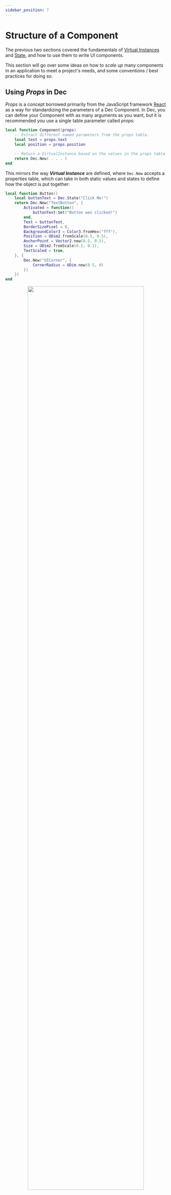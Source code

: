 ```yaml
---
sidebar_position: 7
---
```


# Structure of a Component

The previous two sections covered the fundamentals of
[Virtual Instances](./VirtualInstance) and [State](./State), and how to use them
to write UI components.

This section will go over some ideas on how to _scale up_ many components in an
application to meet a project's needs, and some conventions / best practices for
doing so.

## Using _Props_ in Dec

_Props_ is a concept borrowed primarily from the JavaScript framework
[React](https://react.dev/learn/passing-props-to-a-component) as a way for
standardizing the parameters of a Dec Component. In Dec, you can define your
Component with as many arguments as you want, but it is recommended you use a
single table parameter called _props_:

```lua
local function Component(props)
    -- Extract different named parameters from the props table.
    local text = props.text
    local position = props.position

    -- Return a VirtualInstance based on the values in the props table
    return Dec.New( . . . )
end
```

This mirrors the way ***Virtual Instance*** are defined, where `Dec.New` accepts
a properties table, which can take in both static values and states to define
how the object is put together:

```lua
local function Button()
    local buttonText = Dec.State("Click Me!")
    return Dec.New("TextButton", {
        Activated = function()
            buttonText:Set("Button was clicked!")
        end,
        Text = buttonText,
        BorderSizePixel = 0,
        BackgroundColor3 = Color3.fromHex("fff"),
        Position = UDim2.fromScale(0.5, 0.5),
        AnchorPoint = Vector2.new(0.5, 0.5),
        Size = UDim2.fromScale(0.5, 0.1),
        TextScaled = true,
    }, {
        Dec.New("UICorner", {
            CornerRadius = UDim.new(0.5, 0)
        })
    })
end
```

<center>
    <img width="85%" src="/TutorialAssets/Chapter1/Props/ClickyButton.gif" />
</center>

The example above shows [Dec.New](/api/Dec#New) taking in three different types
of properties:

- **Static Values** (e.g. `number`, `UDim2`, `Vector2`, and `Color3` values)
- **States** (e.g. `buttonText`)
- **Callbacks** (e.g. connecting to the "Activated" event)

In much the same way that Dec allows you to define a VirtualInstance using a
table of _properties_, you can pass these same three types of arguments to a Dec
Component via _props_.

Let's add a _props_ parameter to the `Button` component, allowing for `Button`
components to be instantiated multiple times in the UI. To do this, let's first
lay out some design requirements:

- Each button should have a different _position_
- Each button should have a different _text_ value, which can _change over time_
- Each button should _do something different_ when clicked.

With these requirements in mind, let's write out the type for a _props_ table:

```lua
local function Button(props: {
    position: UDim2,
    text: Dec.Observable<string>,
    activated: () -> (),
})
```

Here, we defined the structure of our props table using a _type annotation_. Dec
makes use of [Luau's Static Type System](https://luau-lang.org/typecheck), and
it is recommended to give type annotations to the parameters of Dec Components,
with `--!strict` mode enabled where possible.

The type annotation in the example above defines the following values in
`props`:
- `position`: A ***static UDim2 value***, representing where the button should
be positioned.
- `text`: An ***Observable string*** representing the current text to
display in the button, which may change over time.
- `activated`: A ***callback function*** which is called whenever the button is
clicked. It takes in no arguments and returns no values.

The original component can now be refactored to utilize the three values we
defined in props, as well as utilizing a
[Cloned Templates](./VirtualInstance#using-premade-templates) to simplify the
code:

```lua
local function Button(props: {
    position: UDim2,
    text: Dec.Observable<string>,
    activated: () -> (),
})
    return Dec.Clone(game.ReplicatedStorage.UITemplates.Button, {
        Activated = props.activated,
        Text = props.text,
        Position = props.position,
    })
end
```

Finally, we can achieve the same result as our original example by passing in
the right props:

```lua
local function Gui()
    local buttonText = Dec.State("Click Me!")
    local button = Button({
        text = buttonText,
        position = UDim2.fromScale(0.5, 0.5),
        activated = function()
            buttonText:Set("Thanks :3")
        end,
    })
    return Dec.New("ScreenGui", {ResetOnSpawn = false}, {button})
end
root:Render(Gui())
```

<center>
    <img width="85%" src="/TutorialAssets/Chapter1/Props/ClickyButton2.gif" />
</center>

In Dec, the best practice for writing components is this: **Components should
take in a single Props table as a parameter, and return a single VirtualInstance
depending on the value of these Props.**

## Re-Using Components

In the previous example, we saw a way of using props to aid in the _abstraction_
of a UI component. Doing this also makes it easy to _re-use_ code for UI
components that appear to the user in multiple instances!

Let's refactor the code in the previous example to have the button component
show a secret message when clicked:

```lua
local function SpoilerButton(props: {
    previewText: string,
    secretText: string,
    position: UDim2,
})
    local secretIsShown = Dec.State(false)
    return Dec.Clone(game.ReplicatedStorage.UITemplates.SpoilerButton, {
        Activated = function()
            if secretIsShown:Current() then
                return
            end
            secretIsShown:Set(true)
            task.wait(2)
            secretIsShown:Set(false)
        end,
        Text = secretIsShown:Map(function(currentSecretIsShown)
            if currentSecretIsShown then
                return props.secretText
            else
                return props.previewText
            end
        end),
        Position = props.position,
    })
end
```

In the example above, the _props_ parameter was refactored to only take three
static values, then using [Observable Mapping](./State#mapping-observables) to
switch between showing the preview text and the secret text based on a single
boolean state of whether or not the secret should be shown.

The `SpoilerButton` component can now be re-used many times in the main Gui
component to show three different secrets:

```lua
local function OpinionBio()
    return Dec.New("ScreenGui", {ResetOnSpawn = false}, {
        Button1 = SpoilerButton({
            previewText = "Cats or Dogs?",
            secretText = "Dogs",
            position = UDim2.fromScale(0.5, 0.39),
        }),
        Button2 = SpoilerButton({
            previewText = "Flavor of Ice Cream?",
            secretText = "Strawberry",
            position = UDim2.fromScale(0.5, 0.5),
        }),
        Button3 = SpoilerButton({
            previewText = "Favorite Musician?",
            secretText = "Erykah Badu",
            position = UDim2.fromScale(0.5, 0.61),
        }),
    })
end
```

With [Premade Templates](./VirtualInstance#using-premade-templates) we can also
adjust things like font, color, and padding in the UI without changing any of
the code itself:

<center>
    <img width="85%" src="/TutorialAssets/Chapter1/Props/OpinionBio.gif" />
</center>



## _Optionally Observable_ Props

Previously, we saw cases where _static values_ and _Observable values_ can be
passed as an argument to a UI Component. However, there may be cases where both
might be supported.

In the `SpoilerButton` example, `previewText` and `secretText` must remain the
same over time. But what if you wanted to make it possible for `secretText` to
change over time?

Dec provides a utility type [CanBeObservable](/api/Dec#CanBeObservable), which
allows for something to be a static value _or_ an Observable value in props!
For any value type `T`, `CanBeObservable<T>` is just shorthand for the union
type `T | CanBeObservable<T>`

```lua
local function SpoilerButton(props: {
    previewText: Dec.CanBeObservable<string>,
    secretText: Dec.CanBeObservable<string>,
    position: UDim2,
})
```

When a prop has this type, you can pass in both states and static values as an
argument to the Component:

```lua
local secret = Dec.State(tostring(math.random(1, 1000)))
task.spawn(function()
    while task.wait(4) do
        secret:Set(tostring(math.random(1, 1000)))
    end
end)

local button = SpoilerButton({
    previewText = "Reveal Secret Number",
    secretText = secret,
    position = UDim2.fromScale(0.5, 0.5)
})
```

In the example above, we passed a ***static string*** to `previewText` and an
***Observable String*** to `secretText` which changes its value every 4 seconds.

In order to parse this in our component, we will need to use the helper function
provided by Dec: [CoerceAsObservable](/api/Dec#CoerceAsObservable). This
function takes in an object that can be an observable (`CanBeObservable<T>`),
and returns an observable object (`Observable<T>`) of that same type!

Let's implement this in the `SpoilerButton` component:

```lua
local function SpoilerButton(props: {
    previewText: Dec.CanBeObservable<string>,
    secretText: Dec.CanBeObservable<string>,
    position: UDim2,
})
    -- Convert optionally observable props to Observable<string> objects
    local previewText = Dec.CoerceAsObservable(props.previewText)
    local secretText = Dec.CoerceAsObservable(props.secretText)

    -- Derive the final text output from all observable objects' current values
    local textOutput = Dec.Map(secretIsShown, previewText, secretText)(function(
        currentSecretIsShown,
        currentPreviewText,
        currentSecretText
    )
        if currentSecretIsShown then
            return currentSecretText
        else
            return currentPreviewText
        end
    end)

    local secretIsShown = Dec.State(false)
    return Dec.Clone(game.ReplicatedStorage.UITemplates.SpoilerButton, {
        Activated = function()
            if secretIsShown:Current() then
                return
            end
            secretIsShown:Set(true)
            task.wait(2)
            secretIsShown:Set(false)
        end,
        Text = textOutput,
        Position = props.position,
    })
end
```

The `SpoilerButton` Component will now work the same as it did before in the
`OpinionBio` example, where `secretText` is a *static string* value, but will also
now work in the "Reveal Secret Number" example, where `secretText` is an
*Observable string*:

<center>
    <img width="85%" src="/TutorialAssets/Chapter1/Props/SecretNumber.gif" />
</center>